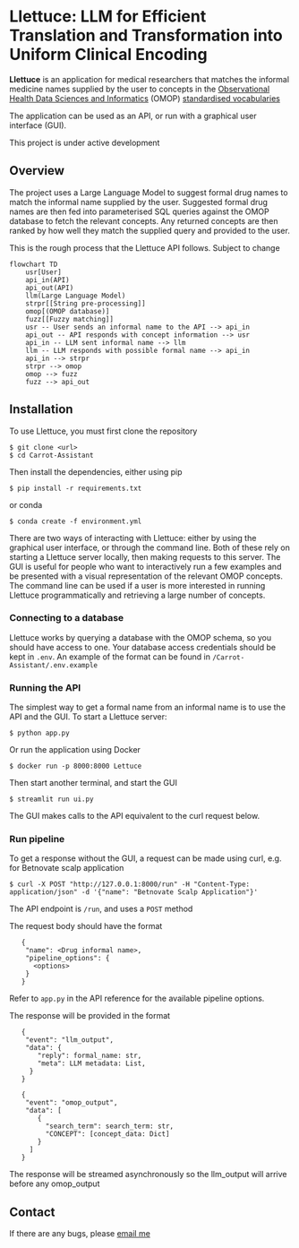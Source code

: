 # Llettuce: LLM for Efficient Translation and Transformation into Uniform Clinical Encoding 

**Llettuce** is an application for medical researchers that matches the informal medicine names supplied by the user to concepts in the [Observational Health Data Sciences and Informatics](https://www.ohdsi.org) (OMOP) [standardised vocabularies](https://github.com/OHDSI/Vocabulary-v5.0/wiki)

The application can be used as an API, or run with a graphical user interface (GUI).

   This project is under active development

## Overview

The project uses a Large Language Model to suggest formal drug names to match the informal name supplied by the user. Suggested formal drug names are then fed into parameterised SQL queries against the OMOP database to fetch the relevant concepts. Any returned concepts are then ranked by how well they match the supplied query and provided to the user.

This is the rough process that the Llettuce API follows. Subject to change

```mermaid
flowchart TD
    usr[User]
    api_in(API)
    api_out(API)
    llm(Large Language Model)
    strpr[[String pre-processing]]
    omop[(OMOP database)]
    fuzz[[Fuzzy matching]]
    usr -- User sends an informal name to the API --> api_in
    api_out -- API responds with concept information --> usr
    api_in -- LLM sent informal name --> llm
    llm -- LLM responds with possible formal name --> api_in
    api_in --> strpr
    strpr --> omop
    omop --> fuzz
    fuzz --> api_out
```

## Installation

To use Llettuce, you must first clone the repository

```
$ git clone <url>
$ cd Carrot-Assistant
```

Then install the dependencies, either using pip

```
$ pip install -r requirements.txt
```

or conda

```
$ conda create -f environment.yml
```

There are two ways of interacting with Llettuce: either by using the graphical user interface, or through the command line. Both of these rely on starting a Llettuce server locally, then making requests to this server.
The GUI is useful for people who want to interactively run a few examples and be presented with a visual representation of the relevant OMOP concepts.
The command line can be used if a user is more interested in running Llettuce programmatically and retrieving a large number of concepts.

### Connecting to a database

Llettuce works by querying a database with the OMOP schema, so you should have access to one. Your database access credentials should be kept in `.env`. An example of the format can be found in `/Carrot-Assistant/.env.example`

### Running the API

The simplest way to get a formal name from an informal name is to use the API and the GUI. To start a Llettuce server:

```
$ python app.py
```

Or run the application using Docker

```
$ docker run -p 8000:8000 Lettuce
```

Then start another terminal, and start the GUI

```
$ streamlit run ui.py
```
The GUI makes calls to the API equivalent to the curl request below.

### Run pipeline

To get a response without the GUI, a request can be made using curl, e.g. for Betnovate scalp application

```
$ curl -X POST "http://127.0.0.1:8000/run" -H "Content-Type: application/json" -d '{"name": "Betnovate Scalp Application"}'
```

The API endpoint is `/run`, and uses a `POST` method

The request body should have the format

```
   {
    "name": <Drug informal name>,
    "pipeline_options": {
      <options>
    }
   }
```

Refer to `app.py` in the API reference for the available pipeline options.

The response will be provided in the format

```
   {
    "event": "llm_output",
    "data": {
       "reply": formal_name: str,
       "meta": LLM metadata: List,
     }
   }

   {
    "event": "omop_output",
    "data": [
       {
         "search_term": search_term: str,
         "CONCEPT": [concept_data: Dict]
       }
     ]
   }
```

The response will be streamed asynchronously so the llm_output will arrive before any omop_output

## Contact

If there are any bugs, please [email me](mailto:james.mitchell-white1@nottingham.ac.uk)
